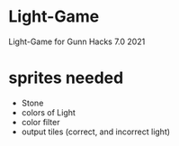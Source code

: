 # Light-Game

Light-Game for Gunn Hacks 7.0 2021

# sprites needed

-   Stone
-   colors of Light
-   color filter
-   output tiles (correct, and incorrect light)
